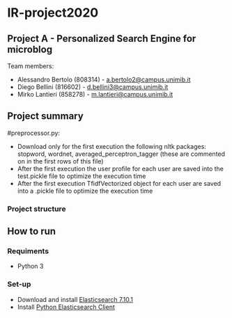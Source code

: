 # IR-project2020
## Project A - Personalized Search Engine for microblog
Team members:
- Alessandro Bertolo (808314) - a.bertolo2@campus.unimib.it
- Diego Bellini (816602) - d.bellini3@campus.unimib.it
- Mirko Lantieri (858278) - m.lantieri@campus.unimib.it

## Project summary
  #preprocessor.py:
  - Download only for the first execution the following nltk packages: stopword, wordnet, averaged_perceptron_tagger (these are commented on in the first rows of this file)
  - After the first execution the user profile for each user are saved into the test.pickle file to optimize the execution time
  - After the first execution TfidfVectorized object for each user are saved into a .pickle file to optimize the execution time
  
### Project structure


## How to run
### Requiments
- Python 3

### Set-up
- Download and install [Elasticsearch 7.10.1](https://www.elastic.co/downloads/elasticsearch)
- Install [Python Elasticsearch Client](https://elasticsearch-py.readthedocs.io/en/master/)
